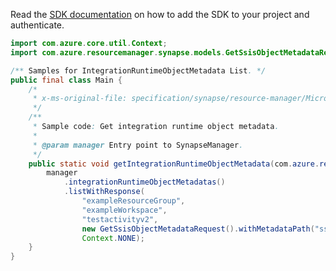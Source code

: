 Read the [SDK documentation](https://github.com/Azure/azure-sdk-for-java/blob/azure-resourcemanager-synapse_1.0.0-beta.3/sdk/synapse/azure-resourcemanager-synapse/README.md) on how to add the SDK to your project and authenticate.

```java
import com.azure.core.util.Context;
import com.azure.resourcemanager.synapse.models.GetSsisObjectMetadataRequest;

/** Samples for IntegrationRuntimeObjectMetadata List. */
public final class Main {
    /*
     * x-ms-original-file: specification/synapse/resource-manager/Microsoft.Synapse/preview/2021-06-01-preview/examples/IntegrationRuntimeObjectMetadata_List.json
     */
    /**
     * Sample code: Get integration runtime object metadata.
     *
     * @param manager Entry point to SynapseManager.
     */
    public static void getIntegrationRuntimeObjectMetadata(com.azure.resourcemanager.synapse.SynapseManager manager) {
        manager
            .integrationRuntimeObjectMetadatas()
            .listWithResponse(
                "exampleResourceGroup",
                "exampleWorkspace",
                "testactivityv2",
                new GetSsisObjectMetadataRequest().withMetadataPath("ssisFolders"),
                Context.NONE);
    }
}
```
